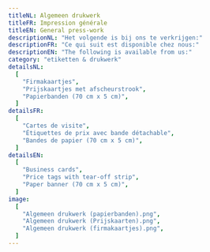 ```yaml
---
titleNL: Algemeen drukwerk
titleFR: Impression générale
titleEN: General press-work
descriptionNL: "Het volgende is bij ons te verkrijgen:"
descriptionFR: "Ce qui suit est disponible chez nous:"
descriptionEN: "The following is available from us:"
category: "etiketten & drukwerk"
detailsNL:
  [
    "Firmakaartjes",
    "Prijskaartjes met afscheurstrook",
    "Papierbanden (70 cm x 5 cm)",
  ]
detailsFR:
  [
    "Cartes de visite",
    "Étiquettes de prix avec bande détachable",
    "Bandes de papier (70 cm x 5 cm)",
  ]
detailsEN:
  [
    "Business cards",
    "Price tags with tear-off strip",
    "Paper banner (70 cm x 5 cm)",
  ]
image:
  [
    "Algemeen drukwerk (papierbanden).png",
    "Algemeen drukwerk (Prijskaarten).png",
    "Algemeen drukwerk (firmakaartjes).png",
  ]
---
```

